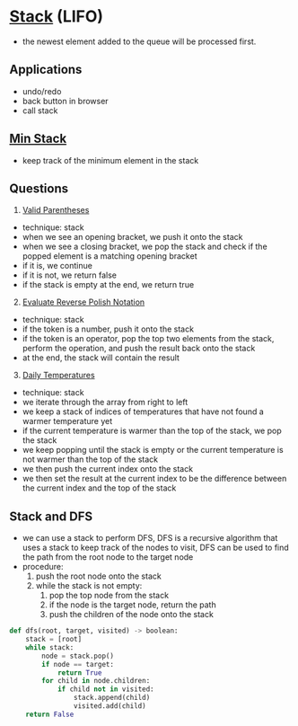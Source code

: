 # [Stack](./stack.py) (LIFO)
- the newest element added to the queue will be processed first.
## Applications
- undo/redo
- back button in browser
- call stack

## [Min Stack](min-stack.py)
- keep track of the minimum element in the stack

## Questions
1. [Valid Parentheses](valid-parentheses.py)
- technique: stack
- when we see an opening bracket, we push it onto the stack
- when we see a closing bracket, we pop the stack and check if the popped element is a matching opening bracket
- if it is, we continue
- if it is not, we return false
- if the stack is empty at the end, we return true

2. [Evaluate Reverse Polish Notation](evaluate-reverse-polish-notation.py)
- technique: stack
- if the token is a number, push it onto the stack
- if the token is an operator, pop the top two elements from the stack, perform the operation, and push the result back onto the stack
- at the end, the stack will contain the result

3. [Daily Temperatures](daily-temperatures.py)
- technique: stack
- we iterate through the array from right to left
- we keep a stack of indices of temperatures that have not found a warmer temperature yet
- if the current temperature is warmer than the top of the stack, we pop the stack
- we keep popping until the stack is empty or the current temperature is not warmer than the top of the stack
- we then push the current index onto the stack
- we then set the result at the current index to be the difference between the current index and the top of the stack

## Stack and DFS
- we can use a stack to perform DFS, DFS is a recursive algorithm that uses a stack to keep track of the nodes to visit, DFS can be used to find the path from the root node to the target node
- procedure:
    1. push the root node onto the stack
    2. while the stack is not empty:
        1. pop the top node from the stack
        2. if the node is the target node, return the path
        3. push the children of the node onto the stack

```python
def dfs(root, target, visited) -> boolean:
    stack = [root]
    while stack:
        node = stack.pop()
        if node == target:
            return True
        for child in node.children:
            if child not in visited:
                stack.append(child)
                visited.add(child)
    return False
```




